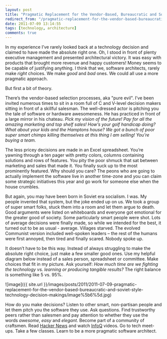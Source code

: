 ```yaml
---
layout: post
title: "Pragmatic Replacement for the Vendor-Based, Bureaucratic and Soviet Style Technology Decision Makings"
redirect_from: "/pragmatic-replacement-for-the-vendor-based-bureaucratic-and-soviet-style-technology-decision-makings"
date: 2011-07-09 13:14:55
tags: [technology, architecture]
comments: true
---
```

In my experience I’ve rarely looked back at a technology decision and claimed to have made the absolute right one. Oh, I stood in front of plenty executive management and presented architectural victory. It was easy with products that brought more revenue and happy customers! Money seems to be capable of justifying anything. I think that we, software architects, rarely make _right_ choices. We make _good_ and _bad_ ones. We could all use a more pragmatic approach.

But first a bit of theory.

There’s the vendor-based selection processes, aka "pure evil". I’ve been invited numerous times to sit in a room full of C and V-level decision makers sitting in front of a skillful salesman. The well-dressed actor is pitching you the tale of software or hardware awesomeness. He has practiced in front of a large mirror in his chateau. _Pick my vision of the future! Pay for all the amazing marketing and top shelf sales! How’s your golf handicap doing? What about your kids and the Hamptons house? We got a bunch of poor super smart chimps killing themselves at this thing I am selling! You’re buying a team._

The less pricey decisions are made in an Excel spreadsheet. You’re yawning through a ten pager with pretty colors, columns containing solutions and rows of features. You pity the poor shmuck that sat between marketing and sales that made it. You finally suck up to the most prominently featured. Why should you care? The peons who are going to actually implement the software live in another time-zone and you can claim some strategic initiatives this year and go work for someone else when the house crumbles.

But again, you may have been born in Soviet era socialism. I was. My people invented that system, but the joke ended up on us. We took a group of super smart folks, stuck them into a room and let them argue to death. Good arguments were listed on whiteboards and everyone got emotional for the greater good of society. Some particularly smart people were shot. Lots of average decisions were finally made, so while we intended for the best, it turned out to be as usual - average. Villages starved. The evolved Communist version included well-spoken leaders – the rest of the humans were first annoyed, then tired and finally scared. Nobody spoke up.

It doesn’t have to be this way. Instead of always struggling to make the absolute right choice, just make a few smaller good ones. Use my helpful diagram below instead of a sales person, spreadsheet or committee. Make choices that fit in my picture. Ask yourself: _How much time are we fighting the technology vs. learning or producing tangible results?_ The right balance is something like 5 vs. 95%.

![image]({{ site.url }}/images/posts/2011/2011-07-09-pragmatic-replacement-for-the-vendor-based-bureaucratic-and-soviet-style-technology-decision-makings/image%5b6%5d.jpg)

How do you make decisions? Listen to other smart, non-partisan people and let them pitch you the software they use. Ask questions. Find trustworthy peers rather than salesmen and pay attention to whether they use the words _awesome_, _easy_ and _elegant_. Become part of a community of craftsmen. Read [Hacker News](http://news.ycombinator.com) and watch [InfoQ](http://infoq.com) videos. Go to tech meet-ups. Take a few classes. Learn to be a more pragmatic software architect.


